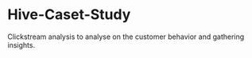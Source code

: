 # Hive-Caset-Study
Clickstream analysis to analyse on the customer behavior and gathering insights.
